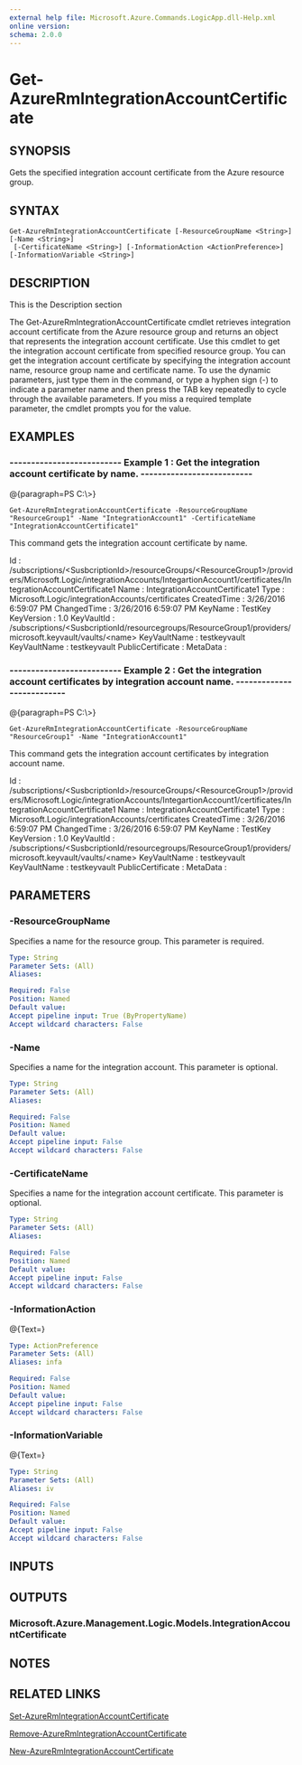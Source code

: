 ```yaml
---
external help file: Microsoft.Azure.Commands.LogicApp.dll-Help.xml
online version: 
schema: 2.0.0
---
```


# Get-AzureRmIntegrationAccountCertificate
## SYNOPSIS
Gets the specified integration account certificate from the Azure resource group.

## SYNTAX

```
Get-AzureRmIntegrationAccountCertificate [-ResourceGroupName <String>] [-Name <String>]
 [-CertificateName <String>] [-InformationAction <ActionPreference>] [-InformationVariable <String>]
```

## DESCRIPTION
This is the Description section

The Get-AzureRmIntegrationAccountCertificate cmdlet retrieves integration account certificate from the Azure resource group and returns an object that represents the integration account certificate.
Use this cmdlet to get the integration account certificate from specified resource group.
You can get the integration account certificate by specifying the integration account name, resource group name and certificate name.
To use the dynamic parameters, just type them in the command, or type a hyphen sign (-) to indicate a parameter name and then press the TAB key repeatedly to cycle through the available parameters.
If you miss a required template parameter, the cmdlet prompts you for the value.

## EXAMPLES

### --------------------------  Example 1 : Get the integration account certificate by name.  --------------------------
@{paragraph=PS C:\\\>}

```
Get-AzureRmIntegrationAccountCertificate -ResourceGroupName "ResourceGroup1" -Name "IntegrationAccount1" -CertificateName "IntegrationAccountCertificate1"
```

This command gets the integration account certificate by name.

Id                : /subscriptions/\<SusbcriptionId\>/resourceGroups/\<ResourceGroup1\>/providers/Microsoft.Logic/integrationAccounts/IntegartionAccount1/certificates/IntegrationAccountCertificate1
Name              : IntegrationAccountCertificate1
Type              : Microsoft.Logic/integrationAccounts/certificates
CreatedTime       : 3/26/2016 6:59:07 PM
ChangedTime       : 3/26/2016 6:59:07 PM
KeyName           : TestKey
KeyVersion        : 1.0
KeyVaultId        : /subscriptions/\<SusbcriptionId/resourcegroups/ResourceGroup1/providers/microsoft.keyvault/vaults/\<name\>
KeyVaultName      : testkeyvault
KeyVaultName      : testkeyvault
PublicCertificate :
MetaData          :

### --------------------------  Example 2 : Get the integration account certificates by integration account name.  --------------------------
@{paragraph=PS C:\\\>}

```
Get-AzureRmIntegrationAccountCertificate -ResourceGroupName "ResourceGroup1" -Name "IntegrationAccount1"
```

This command gets the integration account certificates by integration account name.

Id                : /subscriptions/\<SusbcriptionId\>/resourceGroups/\<ResourceGroup1\>/providers/Microsoft.Logic/integrationAccounts/IntegartionAccount1/certificates/IntegrationAccountCertificate1
Name              : IntegrationAccountCertificate1
Type              : Microsoft.Logic/integrationAccounts/certificates
CreatedTime       : 3/26/2016 6:59:07 PM
ChangedTime       : 3/26/2016 6:59:07 PM
KeyName           : TestKey
KeyVersion        : 1.0
KeyVaultId        : /subscriptions/\<SusbcriptionId/resourcegroups/ResourceGroup1/providers/microsoft.keyvault/vaults/\<name\>
KeyVaultName      : testkeyvault
KeyVaultName      : testkeyvault
PublicCertificate :
MetaData          :

## PARAMETERS

### -ResourceGroupName
Specifies a name for the resource group.
This parameter is required.

```yaml
Type: String
Parameter Sets: (All)
Aliases: 

Required: False
Position: Named
Default value: 
Accept pipeline input: True (ByPropertyName)
Accept wildcard characters: False
```

### -Name
Specifies a name for the integration account.
This parameter is optional.

```yaml
Type: String
Parameter Sets: (All)
Aliases: 

Required: False
Position: Named
Default value: 
Accept pipeline input: False
Accept wildcard characters: False
```

### -CertificateName
Specifies a name for the integration account certificate.
This parameter is optional.

```yaml
Type: String
Parameter Sets: (All)
Aliases: 

Required: False
Position: Named
Default value: 
Accept pipeline input: False
Accept wildcard characters: False
```

### -InformationAction
@{Text=}

```yaml
Type: ActionPreference
Parameter Sets: (All)
Aliases: infa

Required: False
Position: Named
Default value: 
Accept pipeline input: False
Accept wildcard characters: False
```

### -InformationVariable
@{Text=}

```yaml
Type: String
Parameter Sets: (All)
Aliases: iv

Required: False
Position: Named
Default value: 
Accept pipeline input: False
Accept wildcard characters: False
```

## INPUTS

## OUTPUTS

### Microsoft.Azure.Management.Logic.Models.IntegrationAccountCertificate

## NOTES

## RELATED LINKS

[Set-AzureRmIntegrationAccountCertificate]()

[Remove-AzureRmIntegrationAccountCertificate]()

[New-AzureRmIntegrationAccountCertificate]()


